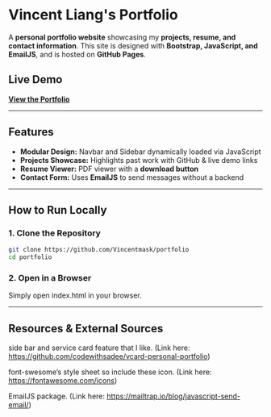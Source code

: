 # Vincent Liang's Portfolio

A **personal portfolio website** showcasing my **projects, resume, and contact
information**. This site is designed with **Bootstrap, JavaScript, and
EmailJS**, and is hosted on **GitHub Pages**.

## Live Demo

**[View the Portfolio](https://vincentmask.github.io/portfolio/index.html)**

---

## Features

- **Modular Design:** Navbar and Sidebar dynamically loaded via JavaScript
- **Projects Showcase:** Highlights past work with GitHub & live demo links
- **Resume Viewer:** PDF viewer with a **download button**
- **Contact Form:** Uses **EmailJS** to send messages without a backend

---

## How to Run Locally

### 1. Clone the Repository

```sh
git clone https://github.com/Vincentmask/portfolio
cd portfolio
```

### 2. Open in a Browser

Simply open index.html in your browser.

---

## Resources & External Sources

side bar and service card feature that I like. (Link here:
https://github.com/codewithsadee/vcard-personal-portfolio)

font-swesome’s style sheet so include these icon. (Link here:
https://fontawesome.com/icons)

EmailJS package. (Link here: https://mailtrap.io/blog/javascript-send-email/)
